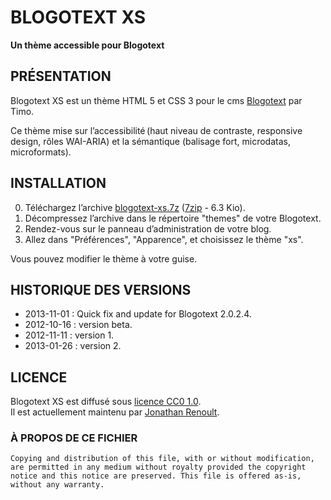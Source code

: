 # BLOGOTEXT XS
**Un thème accessible pour Blogotext**

## PRÉSENTATION
Blogotext XS est un thème HTML 5 et CSS 3 pour le cms [Blogotext][blogotext] par Timo.

Ce thème mise sur l’accessibilité (haut niveau de contraste, responsive design, rôles WAI-ARIA) et la sémantique (balisage fort, microdatas, microformats).

## INSTALLATION

0.	Téléchargez l’archive [blogotext-xs.7z][blogotext-xs] ([7zip][dl-7zip] - 6.3 Kio).
1.	Décompressez l’archive dans le répertoire "themes" de votre Blogotext.
2.	Rendez-vous sur le panneau d’administration de votre blog.
3.	Allez dans "Préférences", "Apparence", et choisissez le thème "xs".

Vous pouvez modifier le thème à votre guise.

## HISTORIQUE DES VERSIONS

*	2013-11-01 : Quick fix and update for Blogotext 2.0.2.4.
*	2012-10-16 : version beta.
*	2012-11-11 : version 1.
*	2013-01-26 : version 2.

## LICENCE
Blogotext XS est diffusé sous [licence CC0 1.0][licence-blogotext-xs].  
Il est actuellement maintenu par [Jonathan Renoult](mailto:renoult.jonathan@tilde3.eu).

### À PROPOS DE CE FICHIER

	Copying and distribution of this file, with or without modification,
	are permitted in any medium without royalty provided the copyright
	notice and this notice are preserved. This file is offered as-is,
	without any warranty.

<!-- LIENS -->
[blogotext]: <http://lehollandaisvolant.net/blogotext/fr/>
[blogotext-xs]: <https://github.com/blogotext-theme/xs/archive/master.zip>
[licence-blogotext-xs]: <http://creativecommons.org/publicdomain/zero/1.0/deed.fr>
[dl-7zip]: <http://www.7-zip.org> "Télécharger le logiciel 7zip"
